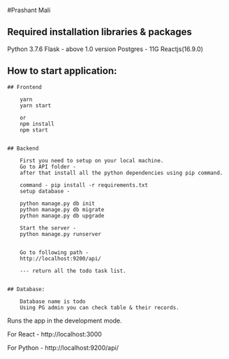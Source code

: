 #Prashant Mali
## Required installation libraries & packages
Python 3.7.6
Flask - above 1.0 version
Postgres - 11G
Reactjs(16.9.0)

## How to start application:
    ## Frontend

        yarn
        yarn start

        or 
        npm install
        npm start


    ## Backend

        First you need to setup on your local machine.
        Go to API folder - 
        after that install all the python dependencies using pip command.

        command - pip install -r requirements.txt
        setup database -

        python manage.py db init
        python manage.py db migrate
        python manage.py db upgrade

        Start the server -
        python manage.py runserver


        Go to following path -
        http://localhost:9200/api/

        --- return all the todo task list.


    ## Database:

        Database name is todo
        Using PG admin you can check table & their records.

  
Runs the app in the development mode.<br>

For React -
http://localhost:3000

For Python -
http://localhost:9200/api/


